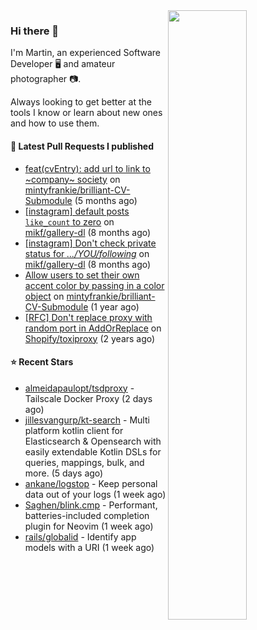 <img align="right" src="https://github-profile-summary-cards.vercel.app/api/cards/profile-details?username=tinnet&theme=github" width="50%"/>
<h3 class="mt-n3">Hi there 👋</h3>

I'm Martin, an experienced Software Developer 🖥️ and amateur photographer 📷.

Always looking to get better at the tools I know or learn about new ones and how to use them.

#### 🔨 Latest Pull Requests I published

- [feat(cvEntry): add url to link to ~company~ society](https://github.com/mintyfrankie/brilliant-CV-Submodule/pull/27) on [mintyfrankie/brilliant-CV-Submodule](https://github.com/mintyfrankie/brilliant-CV-Submodule) (5 months ago)
- [[instagram] default posts `like_count` to zero](https://github.com/mikf/gallery-dl/pull/5323) on [mikf/gallery-dl](https://github.com/mikf/gallery-dl) (8 months ago)
- [[instagram] Don&#39;t check private status for *.../YOU/following*](https://github.com/mikf/gallery-dl/pull/5322) on [mikf/gallery-dl](https://github.com/mikf/gallery-dl) (8 months ago)
- [Allow users to set their own accent color by passing in a color object](https://github.com/mintyfrankie/brilliant-CV-Submodule/pull/10) on [mintyfrankie/brilliant-CV-Submodule](https://github.com/mintyfrankie/brilliant-CV-Submodule) (1 year ago)
- [[RFC] Don&#39;t replace proxy with random port in AddOrReplace](https://github.com/Shopify/toxiproxy/pull/356) on [Shopify/toxiproxy](https://github.com/Shopify/toxiproxy) (2 years ago)

#### ⭐ Recent Stars

- [almeidapaulopt/tsdproxy](https://github.com/almeidapaulopt/tsdproxy) - Tailscale Docker Proxy (2 days ago)
- [jillesvangurp/kt-search](https://github.com/jillesvangurp/kt-search) - Multi platform kotlin client for Elasticsearch &amp; Opensearch with easily extendable Kotlin DSLs for queries, mappings, bulk, and more. (5 days ago)
- [ankane/logstop](https://github.com/ankane/logstop) - Keep personal data out of your logs (1 week ago)
- [Saghen/blink.cmp](https://github.com/Saghen/blink.cmp) - Performant, batteries-included completion plugin for Neovim  (1 week ago)
- [rails/globalid](https://github.com/rails/globalid) - Identify app models with a URI (1 week ago)
